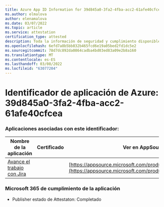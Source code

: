 ```yaml
---
title: Azure App ID Information for 39d845a0-3fa2-4fba-acc2-61afe40cfcea
ms.author: elmalova
author: elenamalova
ms.date: 03/07/2022
ms.topic: article
ms.service: attestation
certification_type: attested
description: Toda la información de seguridad y cumplimiento disponible para 39d845a0-3fa2-4fba-acc2-61afe40cfcea.
ms.openlocfilehash: 6efd7a8b5bb832b465fcd6e19a05bed2fd1dc5e2
ms.sourcegitcommit: 78d7dc892da0864cadba4bd03ed83a09e2b8a160
ms.translationtype: MT
ms.contentlocale: es-ES
ms.lasthandoff: 03/08/2022
ms.locfileid: "63077204"
---
```

# <a name="azure-app-id-39d845a0-3fa2-4fba-acc2-61afe40cfcea"></a>Identificador de aplicación de Azure: 39d845a0-3fa2-4fba-acc2-61afe40cfcea


### <a name="apps-associated-with-this-id"></a>Aplicaciones asociadas con este identificador:
| **Nombre de la aplicación** | **Certificado** | **Ver en AppSource** |
|--------------|---------------|-----------------------|
| [Avance el trabajo con Jira](https://docs.microsoft.com/microsoft-365-app-certification/forward/WA200002855) |  | [https://appsource.microsoft.com/product/office/WA200002855](https://appsource.microsoft.com/product/office/WA200002855) |

### <a name="microsoft-365-app-compliance-status"></a>Microsoft 365 de cumplimiento de la aplicación
- Publisher estado de Attestaton: Completado
